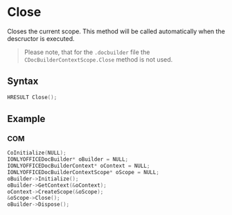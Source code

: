 # Close

Closes the current scope. This method will be called automatically when the descructor is executed.

> Please note, that for the `.docbuilder` file the `CDocBuilderContextScope.Close` method is not used.

## Syntax

```cpp
HRESULT Close();
```

## Example

### COM

```cpp
CoInitialize(NULL);
IONLYOFFICEDocBuilder* oBuilder = NULL;
IONLYOFFICEDocBuilderContext* oContext = NULL;
IONLYOFFICEDocBuilderContextScope* oScope = NULL;
oBuilder->Initialize();
oBuilder->GetContext(&oContext);
oContext->CreateScope(&oScope);
&oScope->Close();
oBuilder->Dispose();
```
